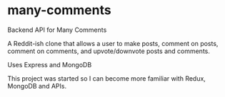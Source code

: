 # many-comments

Backend API for Many Comments

A Reddit-ish clone that allows a user to make posts, comment on posts, comment on comments, and upvote/downvote posts and comments.

Uses Express and MongoDB

This project was started so I can become more familiar with Redux, MongoDB and APIs.
